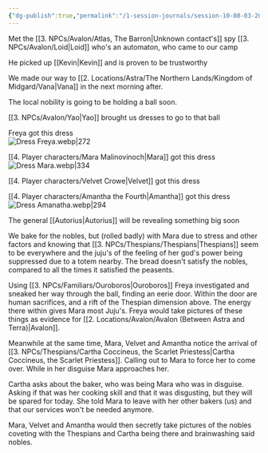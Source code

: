 ```yaml
---
{"dg-publish":true,"permalink":"/1-session-journals/session-10-08-03-2025/"}
---
```


Met the [[3. NPCs/Avalon/Atlas, The Barron\|Unknown contact's]] spy [[3. NPCs/Avalon/Loid\|Loid]] who's  an automaton, who came to our camp

He picked up [[Kevin\|Kevin]] and is proven to be trustworthy

We made our way to [[2. Locations/Astra/The Northern Lands/Kingdom of Midgard/Vana\|Vana]] in the next morning after.

The local nobility is going to be holding a ball soon.

[[3. NPCs/Avalon/Yao\|Yao]] brought us dresses to go to that ball

Freya got this dress                                                       
 ![Dress Freya.webp|272](/img/user/Images/Dress%20Freya.webp)

[[4. Player characters/Mara Malinovinoch\|Mara]] got this dress![Dress Mara.webp|334](/img/user/Images/Dress%20Mara.webp)

[[4. Player characters/Velvet Crowe\|Velvet]] got this dress

[[4. Player characters/Amantha the Fourth\|Amantha]] got this dress
![Dress Amanatha.webp|294](/img/user/Images/Dress%20Amanatha.webp)

The general [[Autorius\|Autorius]] will be revealing something big soon

We bake for the nobles, but (rolled badly) with Mara due to stress and other factors and knowing that [[3. NPCs/Thespians/Thespians\|Thespians]] seem to be everywhere and the juju's of the feeling of her god's power being suppressed due to a totem nearby. The bread doesn't satisfy the nobles, compared to all the times it satisfied the peasents.

Using [[3. NPCs/Familiars/Ouroboros\|Ouroboros]] Freya investigated and sneaked her way through the ball, finding an eerie door. Within the door are human sacrifices, and a rift of the Thespian dimension above. The energy there within gives Mara most Juju's. Freya would take pictures of these things as evidence for [[2. Locations/Avalon/Avalon (Between Astra and Terra)\|Avalon]].

Meanwhile at the same time, Mara, Velvet and Amantha notice the arrival of [[3. NPCs/Thespians/Cartha Coccineus, the Scarlet Priestess\|Cartha Coccineus, the Scarlet Priestess]]. Calling out to Mara to force her to come over. While in her disguise Mara approaches her. 

Cartha asks about the baker, who was being Mara who was in disguise. Asking if that was her cooking skill and that it was disgusting, but they will be spared for today. She told Mara to leave with her other bakers (us) and that our services won't be needed anymore.

Mara, Velvet and Amantha would then secretly take pictures of the nobles coveting with the Thespians and Cartha being there and brainwashing said nobles.